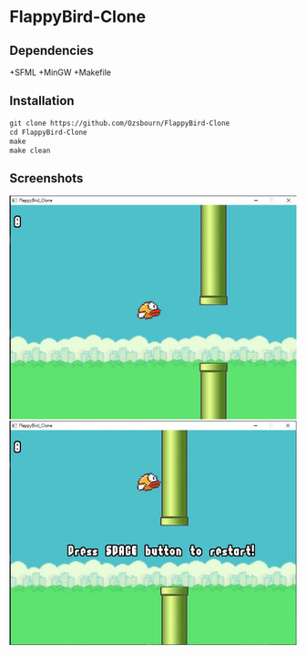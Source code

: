 # FlappyBird-Clone

## Dependencies
+SFML
+MinGW 
+Makefile

## Installation 

```
git clone https://github.com/Ozsbourn/FlappyBird-Clone
cd FlappyBird-Clone
make
make clean
``` 

## Screenshots

![Screenshot1](./res/screen/1.jpg)
![Screenshot2](./res/screen/2.jpg)
